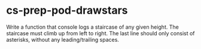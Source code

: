# cs-prep-pod-drawstars

Write a function that console logs a staircase of any given height. The staircase must climb up from left to right. The last line should only consist of asterisks, without any leading/trailing spaces.

